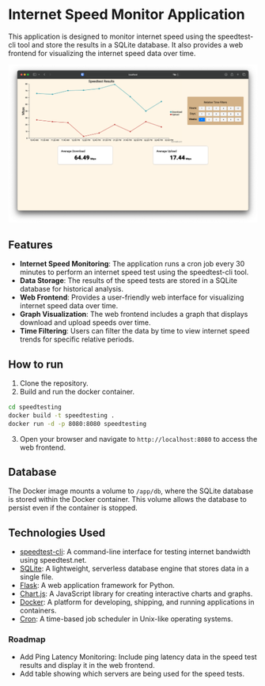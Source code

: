 # Internet Speed Monitor Application

This application is designed to monitor internet speed using the speedtest-cli tool and store the results in a SQLite database. It also provides a web frontend for visualizing the internet speed data over time.

![Preview](preview.png)

## Features

- **Internet Speed Monitoring**: The application runs a cron job every 30 minutes to perform an internet speed test using the speedtest-cli tool.
- **Data Storage**: The results of the speed tests are stored in a SQLite database for historical analysis.
- **Web Frontend**: Provides a user-friendly web interface for visualizing internet speed data over time.
- **Graph Visualization**: The web frontend includes a graph that displays download and upload speeds over time.
- **Time Filtering**: Users can filter the data by time to view internet speed trends for specific relative periods.

## How to run

1. Clone the repository. 
2. Build and run the docker container. 
```bash
cd speedtesting
docker build -t speedtesting .
docker run -d -p 8080:8080 speedtesting
```
3. Open your browser and navigate to `http://localhost:8080` to access the web frontend.


## Database

The Docker image mounts a volume to `/app/db`, where the SQLite database is stored within the Docker container. This volume allows the database to persist even if the container is stopped.


## Technologies Used

- [speedtest-cli]( https://github.com/sivel/speedtest-cli): A command-line interface for testing internet bandwidth using speedtest.net.
- [SQLite](https://www.sqlite.org/index.html): A lightweight, serverless database engine that stores data in a single file.
- [Flask](https://flask.palletsprojects.com/): A web application framework for Python.
- [Chart.js](https://www.chartjs.org/): A JavaScript library for creating interactive charts and graphs.
- [Docker](https://www.docker.com/): A platform for developing, shipping, and running applications in containers.
- [Cron](https://en.wikipedia.org/wiki/Cron): A time-based job scheduler in Unix-like operating systems.


### Roadmap

- Add Ping Latency Monitoring: Include ping latency data in the speed test results and display it in the web frontend.
- Add table showing which servers are being used for the speed tests.